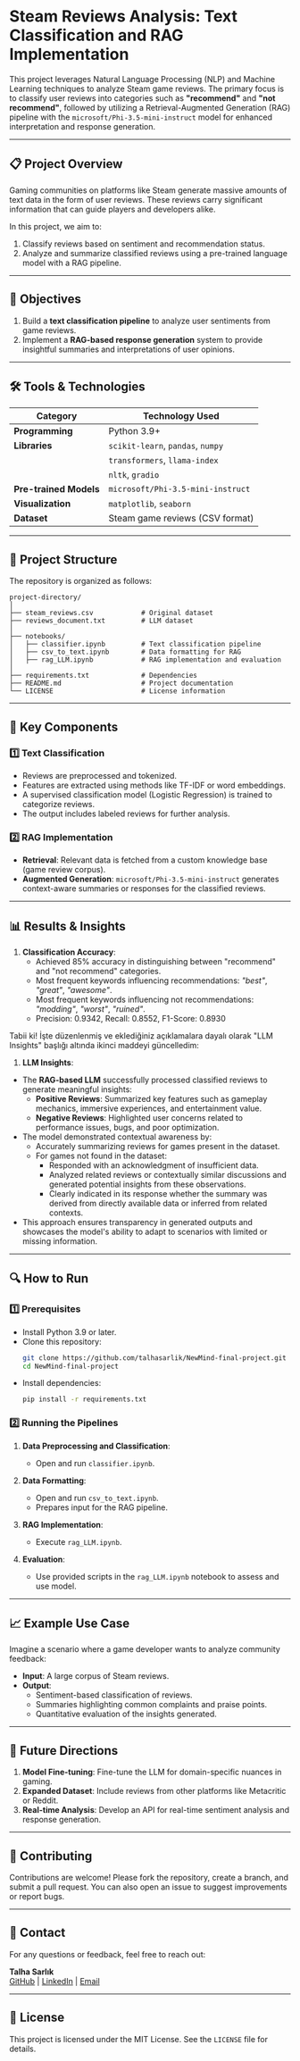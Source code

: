 # Steam Reviews Analysis: Text Classification and RAG Implementation

This project leverages Natural Language Processing (NLP) and Machine Learning techniques to analyze Steam game reviews. The primary focus is to classify user reviews into categories such as **"recommend"** and **"not recommend"**, followed by utilizing a Retrieval-Augmented Generation (RAG) pipeline with the `microsoft/Phi-3.5-mini-instruct` model for enhanced interpretation and response generation.

---

## 📋 Project Overview

Gaming communities on platforms like Steam generate massive amounts of text data in the form of user reviews. These reviews carry significant information that can guide players and developers alike. 

In this project, we aim to:
1. Classify reviews based on sentiment and recommendation status.
2. Analyze and summarize classified reviews using a pre-trained language model with a RAG pipeline.

---

## 🎯 Objectives

1. Build a **text classification pipeline** to analyze user sentiments from game reviews.
2. Implement a **RAG-based response generation** system to provide insightful summaries and interpretations of user opinions.

---

## 🛠️ Tools & Technologies

| **Category**         | **Technology Used**                     |
|-----------------------|-----------------------------------------|
| **Programming**       | Python 3.9+                            |
| **Libraries**         | `scikit-learn`, `pandas`, `numpy`       |
|                       | `transformers`, `llama-index`            |
|                       | `nltk`,  `gradio`                        |
| **Pre-trained Models**| `microsoft/Phi-3.5-mini-instruct`       |
| **Visualization**     | `matplotlib`, `seaborn`                |
| **Dataset**           | Steam game reviews (CSV format)        |

---

## 📂 Project Structure

The repository is organized as follows:

```
project-directory/
│
├── steam_reviews.csv            # Original dataset
├── reviews_document.txt         # LLM dataset
│
├── notebooks/
│   ├── classifier.ipynb         # Text classification pipeline
│   ├── csv_to_text.ipynb        # Data formatting for RAG
│   ├── rag_LLM.ipynb            # RAG implementation and evaluation
│
├── requirements.txt             # Dependencies
├── README.md                    # Project documentation
└── LICENSE                      # License information
```

---

## 🚀 Key Components

### 1️⃣ **Text Classification**
- Reviews are preprocessed and tokenized.
- Features are extracted using methods like TF-IDF or word embeddings.
- A supervised classification model (Logistic Regression) is trained to categorize reviews.
- The output includes labeled reviews for further analysis.

### 2️⃣ **RAG Implementation**
- **Retrieval**: Relevant data is fetched from a custom knowledge base (game review corpus).
- **Augmented Generation**: `microsoft/Phi-3.5-mini-instruct` generates context-aware summaries or responses for the classified reviews.


---

## 📊 Results & Insights

1. **Classification Accuracy**:
   - Achieved 85% accuracy in distinguishing between "recommend" and "not recommend" categories.
   - Most frequent keywords influencing recommendations: _"best"_, _"great"_, _"awesome"_.
   - Most frequent keywords influencing not recommendations: _"modding"_, _"worst"_, _"ruined"_.
   - Precision: 0.9342, Recall: 0.8552, F1-Score: 0.8930

Tabii ki! İşte düzenlenmiş ve eklediğiniz açıklamalara dayalı olarak "LLM Insights" başlığı altında ikinci maddeyi güncelledim:

1. **LLM Insights**:
- The **RAG-based LLM** successfully processed classified reviews to generate meaningful insights:
  - **Positive Reviews**: Summarized key features such as gameplay mechanics, immersive experiences, and entertainment value.
  - **Negative Reviews**: Highlighted user concerns related to performance issues, bugs, and poor optimization.
- The model demonstrated contextual awareness by:
  - Accurately summarizing reviews for games present in the dataset.
  - For games not found in the dataset:
    - Responded with an acknowledgment of insufficient data.
    - Analyzed related reviews or contextually similar discussions and generated potential insights from these observations.
    - Clearly indicated in its response whether the summary was derived from directly available data or inferred from related contexts.
- This approach ensures transparency in generated outputs and showcases the model's ability to adapt to scenarios with limited or missing information.

---
## 🔍 How to Run

### 1️⃣ Prerequisites
- Install Python 3.9 or later.
- Clone this repository:
  ```bash
  git clone https://github.com/talhasarlik/NewMind-final-project.git
  cd NewMind-final-project
  ```
- Install dependencies:
  ```bash
  pip install -r requirements.txt
  ```

### 2️⃣ Running the Pipelines
1. **Data Preprocessing and Classification**:
   - Open and run `classifier.ipynb`.

2. **Data Formatting**:
   - Open and run `csv_to_text.ipynb`.
   - Prepares input for the RAG pipeline.

3. **RAG Implementation**:
   - Execute `rag_LLM.ipynb`.

4. **Evaluation**:
   - Use provided scripts in the `rag_LLM.ipynb` notebook to assess and use model.

---

## 📈 Example Use Case

Imagine a scenario where a game developer wants to analyze community feedback:
- **Input**: A large corpus of Steam reviews.
- **Output**: 
  - Sentiment-based classification of reviews.
  - Summaries highlighting common complaints and praise points.
  - Quantitative evaluation of the insights generated.

---

## 📌 Future Directions

1. **Model Fine-tuning**: Fine-tune the LLM for domain-specific nuances in gaming.
2. **Expanded Dataset**: Include reviews from other platforms like Metacritic or Reddit.
3. **Real-time Analysis**: Develop an API for real-time sentiment analysis and response generation.

---

## 🤝 Contributing

Contributions are welcome! Please fork the repository, create a branch, and submit a pull request. You can also open an issue to suggest improvements or report bugs.

---

## 📧 Contact

For any questions or feedback, feel free to reach out:

**Talha Sarlık**  
[GitHub](https://github.com/talhasarlik) | [LinkedIn](https://linkedin.com/in/talha-sarlik/) | [Email](mailto:talhasarlik@gmail.com)

---

## 📜 License

This project is licensed under the MIT License. See the `LICENSE` file for details.
